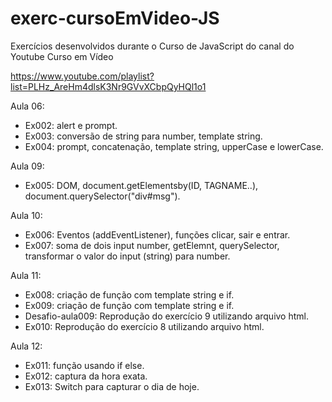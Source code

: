 # exerc-cursoEmVideo-JS
Exercícios desenvolvidos durante o Curso de JavaScript do canal do Youtube Curso em Vídeo

https://www.youtube.com/playlist?list=PLHz_AreHm4dlsK3Nr9GVvXCbpQyHQl1o1

Aula 06:
- Ex002: alert e prompt.
- Ex003: conversão de string para number, template string.
- Ex004: prompt, concatenação, template string, upperCase e lowerCase.

Aula 09: 
- Ex005: DOM, document.getElementsby(ID, TAGNAME..), document.querySelector("div#msg").

Aula 10:
- Ex006: Eventos (addEventListener), funções clicar, sair e entrar.
- Ex007: soma de dois input number, getElemnt, querySelector, transformar o valor do input (string) para number.

Aula 11: 
- Ex008: criação de função com template string e if.
- Ex009: criação de função com template string e if.
- Desafio-aula009: Reprodução do exercício 9 utilizando arquivo html.
- Ex010: Reprodução do exercício 8 utilizando arquivo html.

Aula 12: 
- Ex011: função usando if else.
- Ex012: captura da hora exata.
- Ex013: Switch para capturar o dia de hoje.